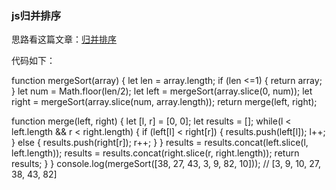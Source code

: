 
### js归并排序

思路看这篇文章：<a href="https://www.jianshu.com/p/e3cb5423f89c">归并排序</a>

代码如下：

function mergeSort(array) {
  let len = array.length;
  if (len <=1) {
  	return array;
  }
  let num = Math.floor(len/2);
  let left = mergeSort(array.slice(0, num));
  let right = mergeSort(array.slice(num, array.length));
  return merge(left, right);

  function merge(left, right) {
  	let [l, r] = [0, 0];
  	let results = [];
  	while(l < left.length && r < right.length) {
  	if (left[l] < right[r]) {
  	  results.push(left[l]);
  	  l++;
  	} else {
  	  results.push(right[r]);
  	  r++;
  	}
  }
  results = results.concat(left.slice(l, left.length));
  results = results.concat(right.slice(r, right.length));
  return results;
 }
}
console.log(mergeSort([38, 27, 43, 3, 9, 82, 10])); // [3, 9, 10, 27, 38, 43, 82]